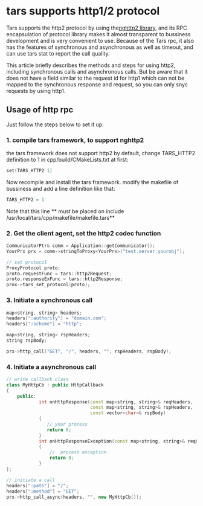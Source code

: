 # tars supports http1/2 protocol

Tars supports the http2 protocol by using the[nghttp2 library](https://www.nghttp2.org), and its RPC encapsulation of protocol library
makes it almost transparent to bussiness development and is very convenient to use. Because of the Tars rpc, it also has the features
of synchronous and asynchronous as well as timeout, and can use tars stat to report the call quality.

This article briefly describes the methods and steps for using http2, including synchronous calls and asynchronous calls. But be aware
that it does not have a field similar to the request id for http1 which can not be mapped to the synchronous response and request, so
you can only snyc requests by using http1. 

## Usage of http rpc

Just follow the steps below to set it up:

### 1. compile tars framework, to support nghttp2
the tars framework does not support http2 by default, change TARS_HTTP2 definition to 1 in cpp/build/CMakeLists.txt at first:
```cpp
set(TARS_HTTP2 1)
```
Now recompile and install the tars framework.
modify the makefile of bussiness and add a line definition like that:
```cpp
TARS_HTTP2 = 1
```
Note that this line ** must be placed on include /usr/local/tars/cpp/makefile/makefile.tars**

### 2. Get the client agent, set the http2 codec function

```cpp
CommunicatorPtr& comm = Application::getCommunicator();
YourPrx prx = comm->stringToProxy<YourPrx>("test.server.yourobj");

// set protocol
ProxyProtocol proto;
proto.requestFunc = tars::http2Request;
proto.responseExFunc = tars::http2Response;
prox->tars_set_protocol(proto);
```

### 3. Initiate a synchronous call

```cpp
map<string, string> headers;
headers[":authority"] = "domain.com";
headers[":scheme"] = "http";

map<string, string> rspHeaders;
string rspBody;

prx->http_call("GET", "/", headers, "", rspHeaders, rspBody);
```

### 4. Initiate a asynchronous call

```cpp
// write callback class
class MyHttpCb : public HttpCallback
{
    public:
            int onHttpResponse(const map<string, string>& reqHeaders,
                               const map<string, string>& rspHeaders,
                               const vector<char>& rspBody)
            {
               // your process
               return 0;
            }
            int onHttpResponseException(const map<string, string>& reqHeaders, int eCode)
            {
                //  process exception
                return 0;
            }
};

// initiate a call
headers[":path"] = "/";
headers[":method"] = "GET";
prx->http_call_async(headers, "", new MyHttpCb());
```


